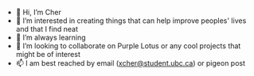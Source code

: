 - 👋 Hi, I’m Cher
- 👀 I’m interested in creating things that can help improve peoples' lives and that I find neat
- 🌱 I’m always learning
- 💞️ I’m looking to collaborate on Purple Lotus or any cool projects that might be of interest
- 📫 I am best reached by email (xcher@student.ubc.ca) or pigeon post
